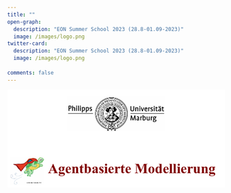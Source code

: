 ```yaml
---
title: ""
open-graph:
  description: "EON Summer School 2023 (28.8-01.09-2023)"
  image: /images/logo.png
twitter-card:
  description: "EON Summer School 2023 (28.8-01.09-2023)"
  image: /images/logo.png

comments: false
---
```

<style>
  body {
  background-image: url("");
  background-size: cover;
  background-repeat: no-repeat;
}
  
</style>



![](/images/logo.png)




